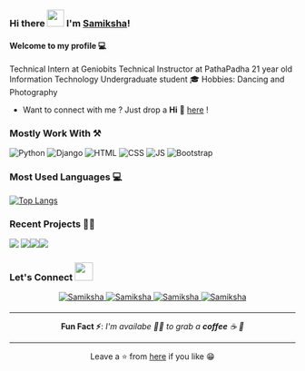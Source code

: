 ### Hi there <img src="https://raw.githubusercontent.com/MartinHeinz/MartinHeinz/master/wave.gif" width="30px"> I'm [Samiksha](https://samiksha8888989.github.io/)!


#### Welcome to my profile 💻

Technical Intern at Geniobits
Technical Instructor at PathaPadha
21 year old Information Technology Undergraduate student 🎓
Hobbies: Dancing and Photography
* Want to connect with me ? Just drop a **Hi** 👋 [here](https://www.linkedin.com/in/akash136/) ! 

### Mostly Work With ⚒

![Python](https://img.shields.io/badge/Python-FFD43B?style=for-the-badge&logo=python&logoColor=darkgreen)
![Django](https://img.shields.io/badge/-django-darkgreen?style=for-the-badge&logo=django&logoColor=white)
![HTML](https://img.shields.io/badge/HTML5-E34F26?style=for-the-badge&logo=html5&logoColor=white)
![CSS](https://img.shields.io/badge/CSS3-1572B6?style=for-the-badge&logo=css3&logoColor=white)
![JS](https://img.shields.io/badge/JavaScript-F7DF1E?style=for-the-badge&logo=javascript&logoColor=black)
![Bootstrap](https://img.shields.io/badge/Bootstrap-563D7C?style=for-the-badge&logo=bootstrap&logoColor=white)



### Most Used Languages 💻

[![Top Langs](https://github-readme-stats.vercel.app/api/top-langs/?username=samiksha8888989&layout=compact&theme=midnight-purple)](https://github.com/samiksha8888989)


### Recent Projects 👨‍💻

<img src="https://github-readme-stats.vercel.app/api/pin/?username=Akash1362000&repo=Django_Student_Management_System&show_icons=true&theme=monokai"> <img src="https://github-readme-stats.vercel.app/api/pin/?username=Akash1362000&repo=News-Web-App&show_icons=true&theme=great-gatsby"><img src="https://github-readme-stats.vercel.app/api/pin/?username=samiksha8888989&repo=samiksha8888989.github.io&show_icons=true&theme=great-gatsby"><img src="https://github-readme-stats.vercel.app/api/pin/?username=samiksha8888989&repo=samiksha8888989.github.io/TodoApp/ &show_icons=true&theme=great-gatsby">


### Let's Connect <img src="https://raw.githubusercontent.com/ShahriarShafin/ShahriarShafin/main/Assets/handshake.gif" height="32px">

<div align="center">
 <a href="https://www.linkedin.com/in/samiksha-naik-9a5b531a9/" target="_blank">
<img src=https://img.shields.io/badge/linkedin-%231E77B5.svg?&style=for-the-badge&logo=linkedin&logoColor=white alt=Samiksha Naik linkedin style="margin-bottom: 5px;" />
</a>
  
 <a href="https://github.com/samiksha8888989" target="_blank">
<img src=https://img.shields.io/badge/GitHub-100000?style=for-the-badge&logo=github&logoColor=white alt=Samiksha Naik GitHub style="margin-bottom: 5px;" />
</a>
  

<a href="mailto:samikshanaik88886@gmail.com" target="_blank">
<img src=https://img.shields.io/badge/Gmail-D14836?style=for-the-badge&logo=gmail&logoColor=white" alt=Samiksha Naik gmail style="margin-bottom: 5px;" />
</a>

<a href="https://www.instagram.com/_.samikshanaik._" target="_blank">
<img src=https://img.shields.io/badge/Instagram-E4405F?style=for-the-badge&logo=instagram&logoColor=white alt=Samiksha Instagram style="margin-bottom: 5px;" />
</a>


---

**Fun Fact ⚡**: _I'm availabe 🙋‍♂️ to grab a **coffee** ☕ 🙊_

---


Leave a ⭐ from [here](https://github.com/samiksha8888989/samiksha8888989) if you like 😁



<!---
samiksha8888989/samiksha8888989 is a ✨ special ✨ repository because its `README.md` (this file) appears on your GitHub profile.
You can click the Preview link to take a look at your changes.
--->
